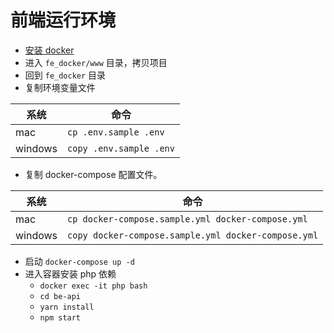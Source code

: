 # 前端运行环境

- [安装 docker](https://yeasy.gitbook.io/docker_practice/install)
- 进入 `fe_docker/www` 目录，拷贝项目
- 回到 `fe_docker` 目录
- 复制环境变量文件

|系统|命令|
|----|----|
|mac| `cp .env.sample .env`|
|windows|`copy .env.sample .env`|

- 复制 docker-compose 配置文件。

|系统|命令|
|----|----|
|mac| `cp docker-compose.sample.yml docker-compose.yml`|
|windows|`copy docker-compose.sample.yml docker-compose.yml`|

- 启动 `docker-compose up -d`
- 进入容器安装 php 依赖
  - `docker exec -it php bash`
  - `cd be-api`
  - `yarn install`
  - `npm start`
